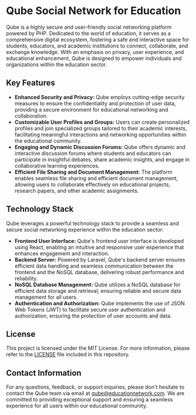 # Qube Social Network for Education

Qube is a highly secure and user-friendly social networking platform powered by PHP. Dedicated to the world of education, it serves as a comprehensive digital ecosystem, fostering a safe and interactive space for students, educators, and academic institutions to connect, collaborate, and exchange knowledge. With an emphasis on privacy, user experience, and educational enhancement, Qube is designed to empower individuals and organizations within the education sector.

## Key Features

- **Enhanced Security and Privacy:** Qube employs cutting-edge security measures to ensure the confidentiality and protection of user data, providing a secure environment for educational networking and collaboration.
- **Customizable User Profiles and Groups:** Users can create personalized profiles and join specialized groups tailored to their academic interests, facilitating meaningful interactions and networking opportunities within the educational community.
- **Engaging and Dynamic Discussion Forums:** Qube offers dynamic and interactive discussion forums where students and educators can participate in insightful debates, share academic insights, and engage in collaborative learning experiences.
- **Efficient File Sharing and Document Management:** The platform enables seamless file sharing and efficient document management, allowing users to collaborate effectively on educational projects, research papers, and other academic assignments.

## Technology Stack

Qube leverages a powerful technology stack to provide a seamless and secure social networking experience within the education sector:

- **Frontend User Interface:** Qube's frontend user interface is developed using React, enabling an intuitive and responsive user experience that enhances engagement and interaction.
- **Backend Server:** Powered by Laravel, Qube's backend server ensures efficient data handling and seamless communication between the frontend and the NoSQL database, delivering robust performance and reliability.
- **NoSQL Database Management:** Qube utilizes a NoSQL database for efficient data storage and retrieval, ensuring reliable and secure data management for all users.
- **Authentication and Authorization:** Qube implements the use of JSON Web Tokens (JWT) to facilitate secure user authentication and authorization, ensuring the protection of user accounts and data.

## License

This project is licensed under the MIT License. For more information, please refer to the [LICENSE](LICENSE) file included in this repository.

## Contact Information

For any questions, feedback, or support inquiries, please don't hesitate to contact the Qube team via email at qube@educationnetwork.com. We are committed to providing exceptional support and ensuring a seamless experience for all users within our educational community.

